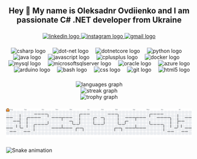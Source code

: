 <h2 align="center">Hey 👋 My name is Oleksadnr Ovdiienko and I am passionate C# .NET developer from Ukraine</h2>

###

<div align="center">
  <a href="https://www.linkedin.com/in/oleksandr-ovdiienko-659b292b1" target="_blank">
    <img src="https://img.shields.io/static/v1?message=LinkedIn&logo=linkedin&label=&color=0077B5&logoColor=white&labelColor=&style=for-the-badge" height="25" alt="linkedin logo"  />
  </a>
  <a href="https://www.instagram.com/ovdiksasha" target="_blank">
    <img src="https://img.shields.io/static/v1?message=Instagram&logo=instagram&label=&color=E4405F&logoColor=white&labelColor=&style=for-the-badge" height="25" alt="instagram logo"  />
  </a>
  <a href="mailto:oleksandr.ovdik@gmail.com" target="_blank">
    <img src="https://img.shields.io/static/v1?message=Gmail&logo=gmail&label=&color=D14836&logoColor=white&labelColor=&style=for-the-badge" height="25" alt="gmail logo"  />
  </a>
</div>

###

<div align="center">
  <img src="https://cdn.jsdelivr.net/gh/devicons/devicon/icons/csharp/csharp-original.svg" height="54" alt="csharp logo"  />
  <img width="11" />
  <img src="https://cdn.jsdelivr.net/gh/devicons/devicon/icons/dot-net/dot-net-original.svg" height="54" alt="dot-net logo"  />
  <img width="11" />
  <img src="https://cdn.jsdelivr.net/gh/devicons/devicon/icons/dotnetcore/dotnetcore-original.svg" height="54" alt="dotnetcore logo"  />
  <img width="11" />
  <img src="https://skillicons.dev/icons?i=py" height="54" alt="python logo"  />
  <img width="11" />
  <img src="https://cdn.jsdelivr.net/gh/devicons/devicon/icons/java/java-original.svg" height="54" alt="java logo"  />
  <img width="11" />
  <img src="https://cdn.jsdelivr.net/gh/devicons/devicon/icons/javascript/javascript-original.svg" height="54" alt="javascript logo"  />
  <img width="11" />
  <img src="https://cdn.jsdelivr.net/gh/devicons/devicon/icons/cplusplus/cplusplus-original.svg" height="54" alt="cplusplus logo"  />
  <img width="11" />
  <img src="https://cdn.jsdelivr.net/gh/devicons/devicon/icons/docker/docker-original.svg" height="54" alt="docker logo"  />
  <img width="11" />
  <img src="https://cdn.jsdelivr.net/gh/devicons/devicon/icons/mysql/mysql-original.svg" height="54" alt="mysql logo"  />
  <img width="11" />
  <img src="https://cdn.jsdelivr.net/gh/devicons/devicon/icons/microsoftsqlserver/microsoftsqlserver-plain.svg" height="54" alt="microsoftsqlserver logo"  />
  <img width="11" />
  <img src="https://cdn.jsdelivr.net/gh/devicons/devicon/icons/oracle/oracle-original.svg" height="54" alt="oracle logo"  />
  <img width="11" />
  <img src="https://cdn.jsdelivr.net/gh/devicons/devicon/icons/azure/azure-original.svg" height="54" alt="azure logo"  />
  <img width="11" />
  <img src="https://cdn.jsdelivr.net/gh/devicons/devicon/icons/arduino/arduino-original.svg" height="54" alt="arduino logo"  />
  <img width="11" />
  <img src="https://cdn.jsdelivr.net/gh/devicons/devicon/icons/bash/bash-original.svg" height="54" alt="bash logo"  />
  <img width="11" />
  <img src="https://cdn.jsdelivr.net/gh/devicons/devicon/icons/css3/css3-original.svg" height="54" alt="css logo"  />
  <img width="11" />
  <img src="https://cdn.jsdelivr.net/gh/devicons/devicon/icons/git/git-original.svg" height="54" alt="git logo"  />
  <img width="11" />
  <img src="https://cdn.jsdelivr.net/gh/devicons/devicon/icons/html5/html5-original.svg" height="54" alt="html5 logo"  />
</div>

###

<div align="center">
  <img src="https://github-readme-stats.vercel.app/api/top-langs?username=Ovdikos&locale=en&hide_title=false&layout=compact&card_width=320&langs_count=5&theme=dracula&hide_border=false&order=2" height="150" alt="languages graph" /> <br>
  <img src="https://streak-stats.demolab.com?user=Ovdikos&locale=en&mode=daily&theme=dracula&hide_border=false&border_radius=5&order=3" height="150" alt="streak graph" /> <br>
  <img src="https://github-profile-trophy.vercel.app?username=Ovdikos&theme=dracula&column=-1&row=1&margin-w=8&margin-h=8&no-bg=false&no-frame=false&order=4" height="150" alt="trophy graph"  />
</div>

###

<picture>
  <source media="(prefers-color-scheme: dark)" srcset="https://raw.githubusercontent.com/Ovdikos/Ovdikos/output/pacman-contribution-graph-dark.svg">
  <source media="(prefers-color-scheme: light)" srcset="https://raw.githubusercontent.com/Ovdikos/Ovdikos/output/pacman-contribution-graph.svg">
  <img alt="pacman contribution graph" src="https://raw.githubusercontent.com/Ovdikos/Ovdikos/output/pacman-contribution-graph.svg">
</picture>

###

<img src="https://raw.githubusercontent.com/Ovdikos/Ovdikos/output/snake.svg" alt="Snake animation" />

###

